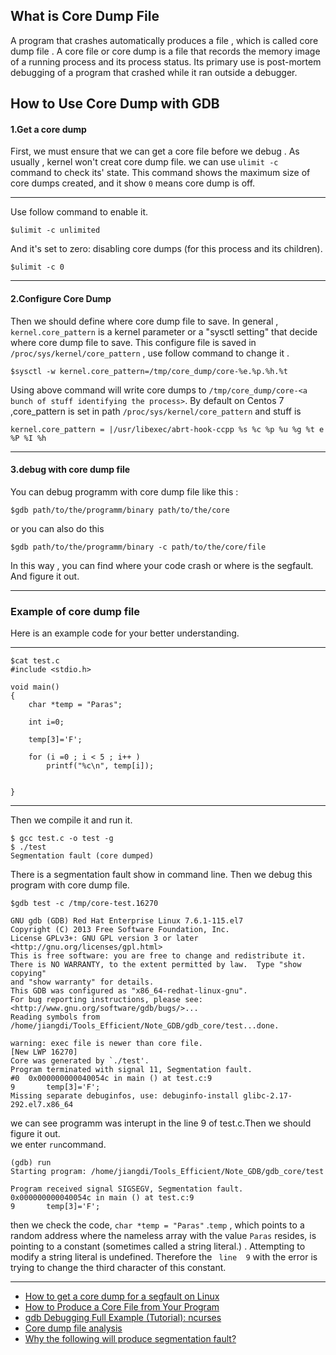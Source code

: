## What is Core Dump File
A program that crashes automatically produces a file , which is called core dump file . A core file or core dump is a file that records the memory image of a running process and its process status. Its primary use is post-mortem debugging of a program that crashed while it ran outside a debugger. 
## How to Use Core Dump with GDB
#### 1.Get a core dump
First, we must ensure that we can get a core file before we debug . As usually , kernel won't creat core dump file. we can use  `ulimit -c ` command to check its' state. This command shows the maximum size of core dumps created, and it show `0` means core dump is off. 
***
Use follow command to enable it.
```
$ulimit -c unlimited
``` 
And it's set to zero: disabling core dumps (for this process and its children). 
```
$ulimit -c 0
```
***
#### 2.Configure  Core Dump

Then we should define where core dump file to save. In general , `kernel.core_pattern` is a kernel parameter or a "sysctl setting" that decide where core dump file to save.  This configure file is saved in `/proc/sys/kernel/core_pattern` , use follow command to change it .
```
$sysctl -w kernel.core_pattern=/tmp/core_dump/core-%e.%p.%h.%t
```
Using above command will write core dumps to `/tmp/core_dump/core-<a bunch of stuff identifying the process>`. By default on Centos 7 ,core_pattern is set  in path `/proc/sys/kernel/core_pattern`  and stuff is 
```
kernel.core_pattern = |/usr/libexec/abrt-hook-ccpp %s %c %p %u %g %t e %P %I %h
```
*** 
#### 3.debug with core dump file
You can debug programm with core dump file like this :
```
$gdb path/to/the/programm/binary path/to/the/core
```
or you can also do this 
```
$gdb path/to/the/programm/binary -c path/to/the/core/file
```
In this way , you can find where your code crash or where is the segfault. And figure it out.
*** 
### Example of core dump file 
Here is an example code for your better understanding.
***
```
$cat test.c
#include <stdio.h>

void main()
{
	char *temp = "Paras";

	int i=0;

	temp[3]='F';

	for (i =0 ; i < 5 ; i++ )
		printf("%c\n", temp[i]);

	
}
```
***
Then we compile it and run it.
```
$ gcc test.c -o test -g
$ ./test
Segmentation fault (core dumped)
```
There is a segmentation fault show in command line. Then we debug this program with core dump file.
```
$gdb test -c /tmp/core-test.16270

GNU gdb (GDB) Red Hat Enterprise Linux 7.6.1-115.el7
Copyright (C) 2013 Free Software Foundation, Inc.
License GPLv3+: GNU GPL version 3 or later <http://gnu.org/licenses/gpl.html>
This is free software: you are free to change and redistribute it.
There is NO WARRANTY, to the extent permitted by law.  Type "show copying"
and "show warranty" for details.
This GDB was configured as "x86_64-redhat-linux-gnu".
For bug reporting instructions, please see:
<http://www.gnu.org/software/gdb/bugs/>...
Reading symbols from /home/jiangdi/Tools_Efficient/Note_GDB/gdb_core/test...done.

warning: exec file is newer than core file.
[New LWP 16270]
Core was generated by `./test'.
Program terminated with signal 11, Segmentation fault.
#0  0x000000000040054c in main () at test.c:9
9		temp[3]='F';
Missing separate debuginfos, use: debuginfo-install glibc-2.17-292.el7.x86_64
```
we can see programm was interupt in the line 9 of test.c.Then we should figure it out.  
we enter `run`command.
```
(gdb) run
Starting program: /home/jiangdi/Tools_Efficient/Note_GDB/gdb_core/test 

Program received signal SIGSEGV, Segmentation fault.
0x000000000040054c in main () at test.c:9
9		temp[3]='F';
```
then we check the code, `char *temp = "Paras"` .`temp` , which points to a random address where the nameless array with the value `Paras` resides, is pointing to a constant (sometimes called a string literal.) . Attempting to modify a string literal is undefined. Therefore the ` line  9` with the error is trying to change the third character of this constant.

***
* [How to get a core dump for a segfault on Linux](https://jvns.ca/blog/2018/04/28/debugging-a-segfault-on-linux/)
* [How to Produce a Core File from Your Program](https://sourceware.org/gdb/download/onlinedocs/gdb/Core-File-Generation.html#Core-File-Generation)
* [gdb Debugging Full Example (Tutorial): ncurses](http://www.brendangregg.com/blog/2016-08-09/gdb-example-ncurses.html)
* [Core dump file analysis](https://stackoverflow.com/questions/5115613/core-dump-file-analysis)
* [Why the following will produce segmentation fault?](https://stackoverflow.com/questions/4231024/why-the-following-will-produce-segmentation-fault)
